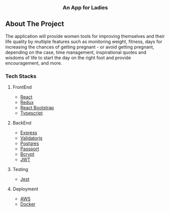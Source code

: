 <h3 align="center">An App for Ladies</h3>

## About The Project

The application will provide women tools for improving themselves and their life quality by multiple features such as monitoring weight, fitness, days for increasing the chances of getting pregnant - or avoid getting pregnant, depending on the case, time management, inspirational quotes and wisdoms of life to start the day on the right foot and provide encouragement, and more.

### Tech Stacks

1. FrontEnd

   - [React](https://reactjs.org)
   - [Redux](https://react-redux.js.org/)
   - [React Bootstrap](https://semantic-ui.com/)
   - [Typescript](https://www.typescriptlang.org/)

2. BackEnd
   - [Express](https://expressjs.com/)
   - [Validatorjs](https://www.npmjs.com/package/validatorjs)
   - [Postgres](https://www.postgresql.org/)
   - [Passport](https://www.npmjs.com/package/passport)
   - [Bcrypt](https://www.npmjs.com/package/bcrypt)
   - [JWT](https://jwt.io/)
3. Testing
   - [Jest](https://jestjs.io/)
4. Deployment
   - [AWS](https://aws.amazon.com/)
   - [Docker](https://www.docker.com)
